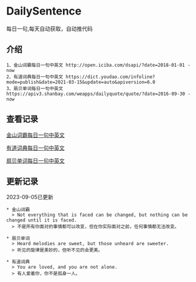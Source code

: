 # DailySentence

每日一句,每天自动获取，自动推代码

## 介绍

```
1、金山词霸每日一句中英文 http://open.iciba.com/dsapi/?date=2018-01-01 - now
2、有道词典每日一句中英文 https://dict.youdao.com/infoline?mode=publish&date=2021-03-15&update=auto&apiversion=6.0
3、扇贝单词每日一句中英文 https://apiv3.shanbay.com/weapps/dailyquote/quote/?date=2016-09-30 - now
```

## 查看记录

[金山词霸每日一句中英文](./data/iciba/)

[有道词典每日一句中英文](./data/youdao/)

[扇贝单词每日一句中英文](./data/shanbay/)

## 更新记录
2023-09-05已更新 
```
* 金山词霸
  > Not everything that is faced can be changed, but nothing can be changed until it is faced. 
  > 不是所有你面对的事情都可以改变，但在你实际面对之前，任何事情都无法改变。

* 扇贝单词
  > Heard melodies are sweet, but those unheard are sweeter.
  > 听见的旋律是美妙的，但听不见的会更美。

* 有道词典
  > You are loved, and you are not alone.
  > 有人爱着你，你不是孤身一人。

```
